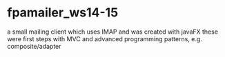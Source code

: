 # fpamailer_ws14-15
a small mailing client which uses IMAP and was created with javaFX
these were first steps with MVC and advanced programming patterns, e.g. composite/adapter
